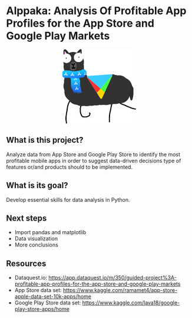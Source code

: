 # Alppaka: Analysis Of Profitable App Profiles for the App Store and Google Play Markets

<p align="center">
  <img width="40%" src="img/logo.png" />
</p>

## What is this project?
Analyze data from App Store and Google Play Store to identify the most profitable mobile apps in order to suggest data-driven decisions type of features or/and products should to be implemented.

## What is its goal?
Develop essential skills for data analysis in Python.

## Next steps
- Import pandas and matplotlib
- Data visualization
- More conclusions

## Resources
- Dataquest.io:
https://app.dataquest.io/m/350/guided-project%3A-profitable-app-profiles-for-the-app-store-and-google-play-markets
- App Store data set:
https://www.kaggle.com/ramamet4/app-store-apple-data-set-10k-apps/home
- Google Play Store data set: https://www.kaggle.com/lava18/google-play-store-apps/home
